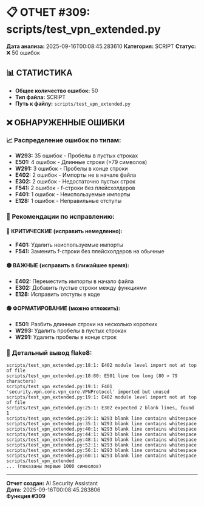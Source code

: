# 📋 ОТЧЕТ #309: scripts/test_vpn_extended.py

**Дата анализа:** 2025-09-16T00:08:45.283610
**Категория:** SCRIPT
**Статус:** ❌ 50 ошибок

## 📊 СТАТИСТИКА

- **Общее количество ошибок:** 50
- **Тип файла:** SCRIPT
- **Путь к файлу:** `scripts/test_vpn_extended.py`

## ❌ ОБНАРУЖЕННЫЕ ОШИБКИ

### 📈 Распределение ошибок по типам:

- **W293:** 35 ошибок - Пробелы в пустых строках
- **E501:** 4 ошибок - Длинные строки (>79 символов)
- **W291:** 3 ошибок - Пробелы в конце строки
- **E402:** 2 ошибок - Импорты не в начале файла
- **E302:** 2 ошибок - Недостаточно пустых строк
- **F541:** 2 ошибок - f-строки без плейсхолдеров
- **F401:** 1 ошибок - Неиспользуемые импорты
- **E128:** 1 ошибок - Неправильные отступы

### 🎯 Рекомендации по исправлению:

#### 🔴 КРИТИЧЕСКИЕ (исправить немедленно):
- **F401:** Удалить неиспользуемые импорты
- **F541:** Заменить f-строки без плейсхолдеров на обычные

#### 🟡 ВАЖНЫЕ (исправить в ближайшее время):
- **E402:** Переместить импорты в начало файла
- **E302:** Добавить пустые строки между функциями
- **E128:** Исправить отступы в коде

#### 🟢 ФОРМАТИРОВАНИЕ (можно отложить):
- **E501:** Разбить длинные строки на несколько коротких
- **W293:** Удалить пробелы в пустых строках
- **W291:** Удалить пробелы в конце строк

### 📝 Детальный вывод flake8:

```
scripts/test_vpn_extended.py:18:1: E402 module level import not at top of file
scripts/test_vpn_extended.py:18:80: E501 line too long (80 > 79 characters)
scripts/test_vpn_extended.py:19:1: F401 'security.vpn.core.vpn_core.VPNProtocol' imported but unused
scripts/test_vpn_extended.py:19:1: E402 module level import not at top of file
scripts/test_vpn_extended.py:25:1: E302 expected 2 blank lines, found 1
scripts/test_vpn_extended.py:29:1: W293 blank line contains whitespace
scripts/test_vpn_extended.py:35:1: W293 blank line contains whitespace
scripts/test_vpn_extended.py:40:1: W293 blank line contains whitespace
scripts/test_vpn_extended.py:44:1: W293 blank line contains whitespace
scripts/test_vpn_extended.py:48:1: W293 blank line contains whitespace
scripts/test_vpn_extended.py:52:1: W293 blank line contains whitespace
scripts/test_vpn_extended.py:56:1: W293 blank line contains whitespace
scripts/test_vpn_extended.py:60:1: W293 blank line contains whitespace
scripts/test_vpn_extended
... (показаны первые 1000 символов)
```

---
**Отчет создан:** AI Security Assistant  
**Дата:** 2025-09-16T00:08:45.283806  
**Функция #309**
